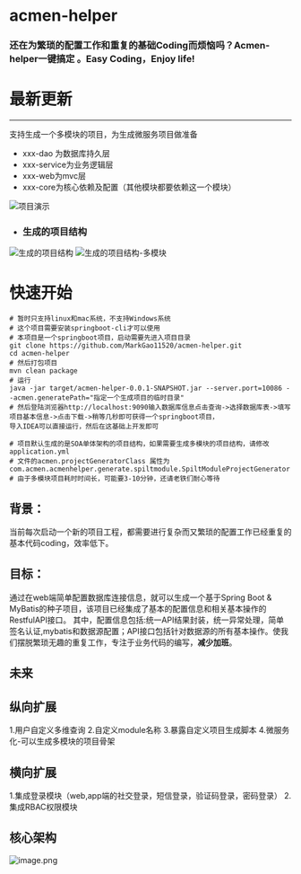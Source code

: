 # acmen-helper
### 还在为繁琐的配置工作和重复的基础Coding而烦恼吗？Acmen-helper一键搞定 。Easy Coding，Enjoy life!

# 最新更新
------
支持生成一个多模块的项目，为生成微服务项目做准备
- xxx-dao 为数据库持久层
- xxx-service为业务逻辑层
- xxx-web为mvc层
- xxx-core为核心依赖及配置（其他模块都要依赖这一个模块）

![项目演示](https://upload-images.jianshu.io/upload_images/7220971-36b90f9a50422884.png?imageMogr2/auto-orient/strip%7CimageView2/2/w/1240)
- ### 生成的项目结构
![生成的项目结构](https://upload-images.jianshu.io/upload_images/7220971-422612fd6b139bc9.png?imageMogr2/auto-orient/strip%7CimageView2/2/w/1240)
![生成的项目结构-多模块](https://upload-images.jianshu.io/upload_images/7220971-bcae0075b8619fa9.png?imageMogr2/auto-orient/strip%7CimageView2/2/w/1240)


# 快速开始
```
# 暂时只支持linux和mac系统，不支持Windows系统
# 这个项目需要安装springboot-cli才可以使用
# 本项目是一个springboot项目，启动需要先进入项目目录
git clone https://github.com/MarkGao11520/acmen-helper.git
cd acmen-helper
# 然后打包项目
mvn clean package
# 运行
java -jar target/acmen-helper-0.0.1-SNAPSHOT.jar --server.port=10086 --acmen.generatePath="指定一个生成项目的临时目录"
# 然后登陆浏览器http://localhost:9090输入数据库信息点击查询->选择数据库表->填写项目基本信息->点击下载->稍等几秒即可获得一个springboot项目，
导入IDEA可以直接运行，然后在这基础上开发即可

# 项目默认生成的是SOA单体架构的项目结构，如果需要生成多模块的项目结构，请修改application.yml
# 文件的acmen.projectGeneratorClass 属性为com.acmen.acmenhelper.generate.spiltmodule.SpiltModuleProjectGenerator
# 由于多模块项目耗时时间长，可能要3-10分钟，还请老铁们耐心等待
```

##  背景：
当前每次启动一个新的项目工程，都需要进行复杂而又繁琐的配置工作已经重复的基本代码coding，效率低下。
## 目标：
通过在web端简单配置数据库连接信息，就可以生成一个基于Spring Boot & MyBatis的种子项目，该项目已经集成了基本的配置信息和相关基本操作的RestfulAPI接口。
  其中，配置信息包括:统一API结果封装，统一异常处理，简单签名认证,mybatis和数据源配置；API接口包括针对数据源的所有基本操作。使我们摆脱繁琐无趣的重复工作，专注于业务代码的编写，**减少加班**。
  
  

## 未来

纵向扩展
-----
1.用户自定义多维查询
2.自定义module名称
3.暴露自定义项目生成脚本
4.微服务化-可以生成多模块的项目骨架


横向扩展
--------
1.集成登录模块（web,app端的社交登录，短信登录，验证码登录，密码登录）
2.集成RBAC权限模块


## 核心架构

![image.png](https://upload-images.jianshu.io/upload_images/7220971-bf51c25b99c1dc7c.png?imageMogr2/auto-orient/strip%7CimageView2/2/w/1240)

  
  
  

